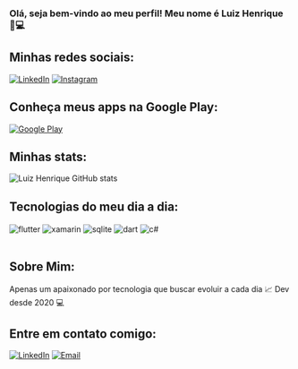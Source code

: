### Olá, seja bem-vindo ao meu perfil! Meu nome é Luiz Henrique 👋💻


## Minhas redes sociais:
[![LinkedIn](https://img.shields.io/badge/LinkedIn-0077B5?style=for-the-badge&logo=linkedin&logoColor=white)](https://www.linkedin.com/in/lhenriquesantos/)
[![Instagram](https://img.shields.io/badge/Instagram-E4405F?style=for-the-badge&logo=instagram&logoColor=white)](https://www.instagram.com/11.luiz/)

## Conheça meus apps na Google Play:
[![Google Play](https://img.shields.io/badge/Google_Play-414141?style=for-the-badge&logo=google-play&logoColor=white)](https://play.google.com/store/apps/developer?id=Fragmento+Tech)

## Minhas stats:
![Luiz Henrique GitHub stats](https://github-readme-stats.vercel.app/api?username=lhenrique11&show_icons=true&theme=dracula&count_private=true)

## Tecnologias do meu dia a dia:

<div style="display: inline_block">
  <img align="center" alt="flutter" src="https://img.shields.io/badge/Flutter-02569B?style=for-the-badge&logo=flutter&logoColor=white" />
  <img align="center" alt="xamarin" src="https://img.shields.io/badge/Xamarin-3498DB?style=for-the-badge&logo=xamarin&logoColor=white" />
  <img align="center" alt="sqlite" src="https://img.shields.io/badge/SQLite-07405E?style=for-the-badge&logo=sqlite&logoColor=white" />
  <img align="center" alt="dart" src="https://img.shields.io/badge/Dart-0175C2?style=for-the-badge&logo=dart&logoColor=white" />
  <img align="center" alt="c#" src="https://img.shields.io/badge/C%23-239120?style=for-the-badge&logo=c-sharp&logoColor=white" />
</div><br/>

## Sobre Mim:
Apenas um apaixonado por tecnologia que buscar evoluir a cada dia 📈
Dev desde 2020 💻


## Entre em contato comigo:
[![LinkedIn](https://img.shields.io/badge/LinkedIn-0077B5?style=for-the-badge&logo=linkedin&logoColor=white)](https://www.linkedin.com/in/lhenriquesantos/)
[![Email](https://img.shields.io/website?label=Email&style=for-the-badge&url=https://sujeitoprogramador.com/)](henrique10lhs@gmail.com)

